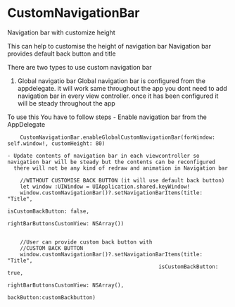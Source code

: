 # CustomNavigationBar
Navigation bar with customize height 

This can help to customise the height of navigation bar
Navigation bar provides default back button and title


There are two types to use custom navigation bar
1. Global navigatio bar
      Global navigation bar is configured from the appdelegate. it will work same throughout the app 
    you dont need to add navigation bar in every view controller. once it has been configured it will be steady throughout the app

  To use this You have to follow steps
    - Enable navigation bar from the AppDelegate
    
        CustomNavigationBar.enableGlobalCustomNavigationBar(forWindow: self.window!, customHeight: 80)  
     
    - Update contents of navigation bar in each viewcontroller so navigation bar will be steady but the contents can be reconfigured
      there will not be any kind of redraw and animation in Navigation bar
        
        //WITHOUT CUSTOMISE BACK BUTTON (it will use default back button)
        let window :UIWindow = UIApplication.shared.keyWindow!
        window.customNavigationBar()?.setNavigationBarItems(title: "Title",
                                                            isCustomBackButton: false,
                                                            rightBarButtonsCustomView: NSArray())
                                                            
                                                  
        //User can provide custom back button with
        //CUSTOM BACK BUTTON
        window.customNavigationBar()?.setNavigationBarItems(title: "Title",
                                                    isCustomBackButton: true,
                                                    rightBarButtonsCustomView: NSArray(),
                                                    backButton:customBackbutton)
  
